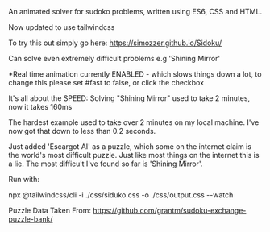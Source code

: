 An animated solver for sudoko problems, written using ES6, CSS and HTML.

Now updated to use tailwindcss

To try this out simply go here: https://simozzer.github.io/Sidoku/

Can solve even extremely difficult problems e.g 'Shining Mirror' 

*Real time animation currently ENABLED - which slows things down a lot, to change this please set #fast to false, or click the checkbox


It's all about the SPEED: Solving "Shining Mirror" used to take 2 minutes, now it takes 160ms

The hardest example used to take over 2 minutes on my local machine. I've now got that down to less than 0.2 seconds.


Just added 'Escargot AI' as a puzzle, which some on the internet claim is the world's most difficult puzzle. Just like most things on the internet this is a lie.  The most difficult I've found so far is 'Shining Mirror'.

Run with: 

npx @tailwindcss/cli -i ./css/siduko.css -o ./css/output.css --watch

Puzzle Data Taken From: https://github.com/grantm/sudoku-exchange-puzzle-bank/

